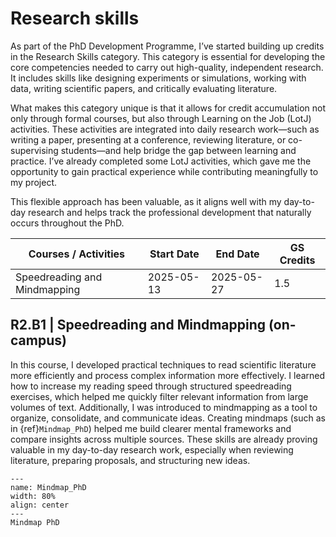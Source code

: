 # Research skills

As part of the PhD Development Programme, I’ve started building up credits in the Research Skills category. This category is essential for developing the core competencies needed to carry out high-quality, independent research. It includes skills like designing experiments or simulations, working with data, writing scientific papers, and critically evaluating literature.

What makes this category unique is that it allows for credit accumulation not only through formal courses, but also through Learning on the Job (LotJ) activities. These activities are integrated into daily research work—such as writing a paper, presenting at a conference, reviewing literature, or co-supervising students—and help bridge the gap between learning and practice. I’ve already completed some LotJ activities, which gave me the opportunity to gain practical experience while contributing meaningfully to my project.

This flexible approach has been valuable, as it aligns well with my day-to-day research and helps track the professional development that naturally occurs throughout the PhD.

| Courses / Activities             | Start Date | End Date   | GS Credits |
|----------------------------------|------------|------------|------------|
| Speedreading and Mindmapping     | 2025-05-13 | 2025-05-27 | 1.5        |

## R2.B1 | Speedreading and Mindmapping (on-campus)
In this course, I developed practical techniques to read scientific literature more efficiently and process complex information more effectively. I learned how to increase my reading speed through structured speedreading exercises, which helped me quickly filter relevant information from large volumes of text. Additionally, I was introduced to mindmapping as a tool to organize, consolidate, and communicate ideas. Creating mindmaps (such as in {ref}`Mindmap_PhD`) helped me build clearer mental frameworks and compare insights across multiple sources. These skills are already proving valuable in my day-to-day research work, especially when reviewing literature, preparing proposals, and structuring new ideas.

```{figure} Figures/Mindmap_PhD.png
---
name: Mindmap_PhD
width: 80%
align: center
---
Mindmap PhD
```